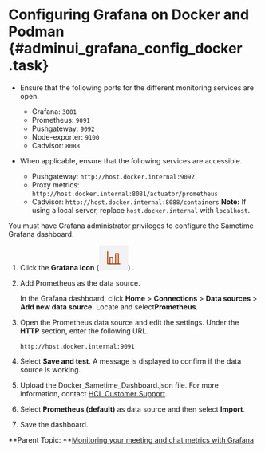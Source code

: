 # Configuring Grafana on Docker and Podman {#adminui_grafana_config_docker .task}

-   Ensure that the following ports for the different monitoring services are open.
    -   Grafana: `3001`
    -   Prometheus: `9091`
    -   Pushgateway: `9092`
    -   Node-exporter: `9100`
    -   Cadvisor: `8088`
-   When applicable, ensure that the following services are accessible.

    -   Pushgateway: `http://host.docker.internal:9092`
    -   Proxy metrics: `http://host.docker.internal:8081/actuator/prometheus`
    -   Cadvisor: `http://host.docker.internal:8088/containers`
    **Note:** If using a local server, replace `host.docker.internal` with `localhost`.


You must have Grafana administrator privileges to configure the Sametime Grafana dashboard.

1.  Click the **Grafana icon** \(![](Images/adminui_icon_grafana.png)\) .

2.  Add Prometheus as the data source.

    In the Grafana dashboard, click **Home** \> **Connections** \> **Data sources** \> **Add new data source**. Locate and select**Prometheus**.

3.  Open the Prometheus data source and edit the settings. Under the **HTTP** section, enter the following URL.

    ``` {#codeblock_sjt_gy1_mvb}
    http://host.docker.internal:9091
    ```

4.  Select **Save and test**. A message is displayed to confirm if the data source is working.

5.  Upload the Docker\_Sametime\_Dashboard.json file. For more information, contact [HCL Customer Support](https://hclpnpsupport.hcltech.com/csm).

6.  Select **Prometheus \(default\)** as data source and then select **Import**.

7.  Save the dashboard.


**Parent Topic:  **[Monitoring your meeting and chat metrics with Grafana](adminui_grafana_overview.md)

